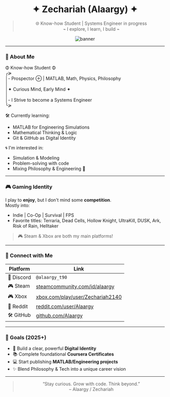 <div align="center">

# ✦ Zechariah (Alaargy) ✦  
> 🌐 Know-how Student | Systems Engineer in progress  
> ⌁ I explore, I learn, I build ⌁

![banner](https://user-images.githubusercontent.com/00000000/banner-placeholder.png)

</div>

---

### 🧠 About Me

Φ Know-how Student Φ  
╭≽  
│- Prospector ⊕ | MATLAB, Math, Physics, Philosophy  
│  
│✦ Curious Mind, Early Mind ✦  
│  
│- I Strive to become a Systems Engineer  
╰≽  

🛠 Currently learning:
- MATLAB for Engineering Simulations  
- Mathematical Thinking & Logic  
- Git & GitHub as Digital Identity  

🌀 I'm interested in:
- Simulation & Modeling  
- Problem-solving with code  
- Mixing Philosophy & Engineering 🌌  

---

### 🎮 Gaming Identity

I play to **enjoy**, but I don't mind some **competition**.  
Mostly into:
- Indie | Co-Op | Survival | FPS  
- Favorite titles: Terraria, Dead Cells, Hollow Knight, UltraKill, DUSK, Ark, Risk of Rain, Helltaker

> 🎮 Steam & Xbox are both my main platforms!

---

### 🔗 Connect with Me

| Platform | Link |
|---------|------|
| 💬 Discord | `@alaargy_t90` |
| 🎮 Steam | [steamcommunity.com/id/alaargy](https://steamcommunity.com/id/alaargy) |
| 🎮 Xbox | [xbox.com/play/user/Zechariah2140](https://www.xbox.com/en-US/play/user/Zechariah2140) |
| 🧠 Reddit | [reddit.com/user/Alaargy](https://www.reddit.com/user/Alaargy) |
| 🛠 GitHub | [github.com/Alaargy](https://github.com/Alaargy) |

---

### 📌 Goals (2025+)

- 🧠 Build a clear, powerful **Digital Identity**  
- 📚 Complete foundational **Coursera Certificates**  
- 💻 Start publishing **MATLAB/Engineering projects**  
- ✨ Blend Philosophy & Tech into a unique career vision

---

<div align="center">

> “Stay curious. Grow with code. Think beyond.”  
> – Alaargy / Zechariah

</div>
